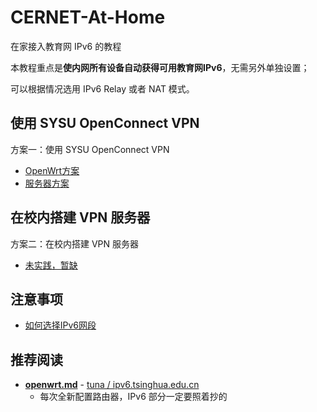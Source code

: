 # CERNET-At-Home
在家接入教育网 IPv6 的教程

本教程重点是**使内网所有设备自动获得可用教育网IPv6**，无需另外单独设置；

可以根据情况选用 IPv6 Relay 或者 NAT 模式。

## 使用 SYSU OpenConnect VPN
方案一：使用 SYSU OpenConnect VPN
* [OpenWrt方案](./OpenConnect-OpenWrt.md)
* [服务器方案](./OpenConnect-Server.md)

## 在校内搭建 VPN 服务器
方案二：在校内搭建 VPN 服务器
* [未实践，暂缺](./Server-Client.md)

## 注意事项
* [如何选择IPv6网段](./How-to-choose-LAN-IPv6.md)

## 推荐阅读
* [**openwrt.md**](https://github.com/tuna/ipv6.tsinghua.edu.cn/blob/master/openwrt.md) - [tuna / ipv6.tsinghua.edu.cn](https://github.com/tuna/ipv6.tsinghua.edu.cn)
  * 每次全新配置路由器，IPv6 部分一定要照着抄的
